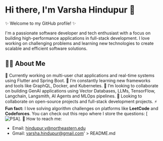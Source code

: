 # Hi there, I'm Varsha Hindupur 👋

✨ Welcome to my GitHub profile! ✨ 

I'm a passionate software developer and tech enthusiast with a focus on building high-performance applications in full-stack development. I love working on challenging problems and learning new technologies to create scalable and efficient software solutions.


## 👩‍💻 About Me
🔭 Currently working on multi-user chat applications and real-time systems using Flutter and Spring Boot.
🌱 I’m constantly learning new frameworks and tools like GraphQL, Docker, and Kubernetes. 
👯 I’m looking to collaborate on building GenAI applications using Vector Databases, LLMs, TensorFlow, Langchain, Langsmith, AI Agents and MLOps pipelines. 
💬 Looking to collaborate on open-source projects and full-stack development projects.
⚡ **Fun fact:** I love solving algorithm challenges on platforms like **LeetCode** and **Codeforces**. You can check out this repo where I store the questions: 
[![PSA](https://github.com/varshahindupur09/Program-Structures-And-Algorithms)].
📧 How to reach me:
- Email: hindupur.v@northeastern.edu
- Gmail: varsha.hindupur@gmail.com' > README.md

